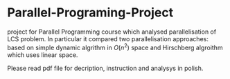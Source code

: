 # Parallel-Programing-Project
project for Parallel Programming course which analysed parallelisation of LCS problem. In particular it compared two parallelisation approaches: based on simple dynamic algrithm in $O(n^2)$ space and Hirschberg algroithm which uses linear space.

Please read pdf file for decription, instruction and analysys in polish.
